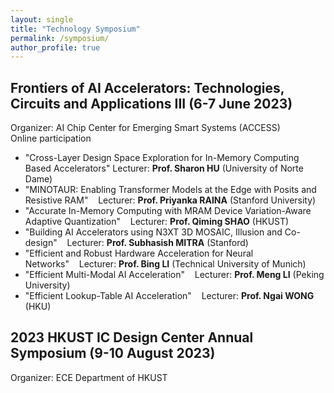 ```yaml
---
layout: single
title: "Technology Symposium"
permalink: /symposium/
author_profile: true
---
```


## Frontiers of AI Accelerators: Technologies, Circuits and Applications III (6-7 June 2023)
Organizer: AI Chip Center for Emerging Smart Systems (ACCESS)   
Online participation
- "Cross-Layer Design Space Exploration for In-Memory Computing Based Accelerators"
  Lecturer: **Prof. Sharon HU** (University of Norte Dame)
- "MINOTAUR: Enabling Transformer Models at the Edge with Posits and Resistive RAM"&nbsp;&nbsp;&nbsp;&nbsp;Lecturer: **Prof. Priyanka RAINA** (Stanford University)
- "Accurate In-Memory Computing with MRAM Device Variation-Aware Adaptive Quantization"&nbsp;&nbsp;&nbsp;&nbsp;Lecturer: **Prof. Qiming SHAO** (HKUST)
- "Building AI Accelerators using N3XT 3D MOSAIC, Illusion and Co-design"&nbsp;&nbsp;&nbsp;&nbsp;Lecturer: **Prof. Subhasish MITRA** (Stanford)
- "Efficient and Robust Hardware Acceleration for Neural Networks"&nbsp;&nbsp;&nbsp;&nbsp;Lecturer: **Prof. Bing LI** (Technical University of Munich)
- "Efficient Multi-Modal AI Acceleration"&nbsp;&nbsp;&nbsp;&nbsp;Lecturer: **Prof. Meng LI** (Peking University)
- "Efficient Lookup-Table AI Acceleration"&nbsp;&nbsp;&nbsp;&nbsp;Lecturer: **Prof. Ngai WONG** (HKU)

## 2023 HKUST IC Design Center Annual Symposium (9-10 August 2023)
Organizer: ECE Department of HKUST
